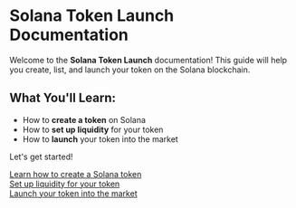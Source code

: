 # Solana Token Launch Documentation

Welcome to the **Solana Token Launch** documentation! This guide will help you create, list, and launch your token on the Solana blockchain.

## What You'll Learn:
- How to **create a token** on Solana
- How to **set up liquidity** for your token
- How to **launch** your token into the market

Let's get started! 

[Learn how to create a Solana token](token-creation.md)  
[Set up liquidity for your token](liquidity-setup.md)  
[Launch your token into the market](token-launch.md)
